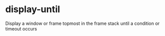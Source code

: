 # display-until
Display a window or frame topmost in the frame stack until a condition or timeout occurs
